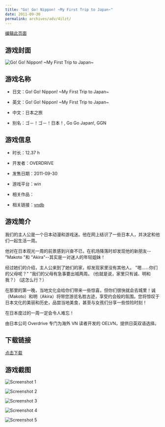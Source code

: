 ```yaml
---
title: "Go! Go! Nippon! ~My First Trip to Japan~"
date: 2011-09-30
permalink: archives/adv/4ilzt/
---
```

[编辑此页面](https://github.com/ACG-3/ADV3-source/blob/main/source/_posts/Go%21%20Go%21%20Nippon%21%20~My%20First%20Trip%20to%20Japan~.md)

## 游戏封面

![Go! Go! Nippon! ~My First Trip to Japan~](https://pan.timero.xyz/d/onedrive/img_lib_001/Go!%20Go!%20Nippon!%20~My%20First%20Trip%20to%20Japan~_cover.avif)


## 游戏名称

- 日文：Go! Go! Nippon! ~My First Trip to Japan~
- 英文：Go! Go! Nippon! ~My First Trip to Japan~
- 中文：日本之旅

- 别名：ゴ－！ゴ－！日本！, Go Go Japan!, GGN


## 游戏信息

- 时长：12.37 h
- 开发者：OVERDRIVE
- 发售日期：2011-09-30
- 游戏平台：win
- 相关作品：

- 相关链接：[vndb](https://vndb.org/v7316)


## 游戏简介

我们的主人公是一个日本动漫和游戏迷。他在网上结识了一些日本人，并决定和他们一起生活一周。

他对在日本观光一周的前景感到兴奋不已，在机场降落时却发现他的新朋友--"Makoto "和 "Akira"--其实是一对迷人的年轻姐妹！

经过她们的介绍，主人公来到了她们的家，却发现家里没有其他人。
"嗯......你们的父母呢？"
"我们的父母有急事要出城两周。
(也就是说，家里只有诚、明和我？）
(这怎么行？）

在那里的第一晚，当地文化会给你们带来一些惊喜，但你们很快就会去城里！诚（Makoto）和明（Akira）将带您游览名胜古迹，享受约会般的氛围。您将惊叹于日本文化的美丽和历史，品尝当地美食，甚至与女孩们分享一些惊险时刻！

在日本度过的一周一定会令人难忘！



由日本公司 Overdrive 专门为海外 VN 读者开发的 OELVN，提供日英双语选择。


## 下载链接

[点击下载](https://pan.timero.xyz/onedrive/adv_lib_001/Go%21%20Go%21%20Nippon%21%20~My%20First%20Trip%20to%20Japan~)


## 游戏截图


![Screenshot 1](https://pan.timero.xyz/d/onedrive/img_lib_001/Go!%20Go!%20Nippon!%20~My%20First%20Trip%20to%20Japan~_Screenshot_1.avif)

![Screenshot 2](https://pan.timero.xyz/d/onedrive/img_lib_001/Go!%20Go!%20Nippon!%20~My%20First%20Trip%20to%20Japan~_Screenshot_2.avif)

![Screenshot 3](https://pan.timero.xyz/d/onedrive/img_lib_001/Go!%20Go!%20Nippon!%20~My%20First%20Trip%20to%20Japan~_Screenshot_3.avif)

![Screenshot 4](https://pan.timero.xyz/d/onedrive/img_lib_001/Go!%20Go!%20Nippon!%20~My%20First%20Trip%20to%20Japan~_Screenshot_4.avif)

![Screenshot 5](https://pan.timero.xyz/d/onedrive/img_lib_001/Go!%20Go!%20Nippon!%20~My%20First%20Trip%20to%20Japan~_Screenshot_5.avif)

